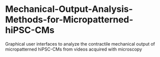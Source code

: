 # Mechanical-Output-Analysis-Methods-for-Micropatterned-hiPSC-CMs
Graphical user interfaces to analyze the contractile mechanical output of micropatterned hiPSC-CMs from videos acquired with microscopy

